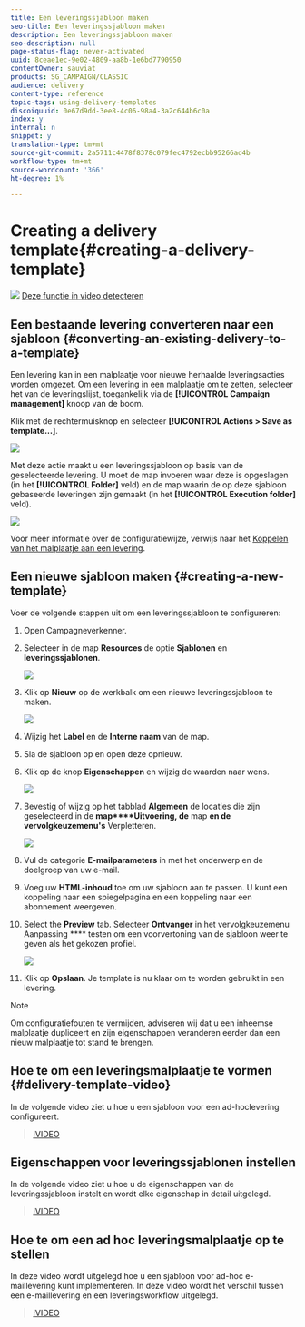```yaml
---
title: Een leveringssjabloon maken
seo-title: Een leveringssjabloon maken
description: Een leveringssjabloon maken
seo-description: null
page-status-flag: never-activated
uuid: 8ceae1ec-9e02-4809-aa8b-1e6bd7790950
contentOwner: sauviat
products: SG_CAMPAIGN/CLASSIC
audience: delivery
content-type: reference
topic-tags: using-delivery-templates
discoiquuid: 0e67d9dd-3ee8-4c06-98a4-3a2c644b6c0a
index: y
internal: n
snippet: y
translation-type: tm+mt
source-git-commit: 2a5711c4478f8378c079fec4792ecbb95266ad4b
workflow-type: tm+mt
source-wordcount: '366'
ht-degree: 1%

---
```



# Creating a delivery template{#creating-a-delivery-template}

![](assets/do-not-localize/how-to-video.png) [Deze functie in video detecteren](#delivery-template-video)

## Een bestaande levering converteren naar een sjabloon {#converting-an-existing-delivery-to-a-template}

Een levering kan in een malplaatje voor nieuwe herhaalde leveringsacties worden omgezet. Om een levering in een malplaatje om te zetten, selecteer het van de leveringslijst, toegankelijk via de **[!UICONTROL Campaign management]** knoop van de boom.

Klik met de rechtermuisknop en selecteer **[!UICONTROL Actions > Save as template...]**.

![](assets/s_ncs_user_campaign_save_as_scenario.png)

Met deze actie maakt u een leveringssjabloon op basis van de geselecteerde levering. U moet de map invoeren waar deze is opgeslagen (in het **[!UICONTROL Folder]** veld) en de map waarin de op deze sjabloon gebaseerde leveringen zijn gemaakt (in het **[!UICONTROL Execution folder]** veld).

![](assets/s_ncs_user_campaign_save_as_scenario_a.png)

Voor meer informatie over de configuratiewijze, verwijs naar het [Koppelen van het malplaatje aan een levering](../../delivery/using/creating-a-delivery-from-a-template.md#linking-the-template-to-a-delivery).

## Een nieuwe sjabloon maken {#creating-a-new-template}

Voer de volgende stappen uit om een leveringssjabloon te configureren:

1. Open Campagneverkenner.
1. Selecteer in de map **Resources** de optie **Sjablonen** en **leveringssjablonen**.

   ![](assets/delivery_template_1.png)

1. Klik op **Nieuw** op de werkbalk om een nieuwe leveringssjabloon te maken.

   ![](assets/delivery_template_2.png)

1. Wijzig het **Label** en de **Interne naam** van de map.
1. Sla de sjabloon op en open deze opnieuw.
1. Klik op de knop **Eigenschappen** en wijzig de waarden naar wens.

   ![](assets/delivery_template_3.png)

1. Bevestig of wijzig op het tabblad **Algemeen** de locaties die zijn geselecteerd in de **map****Uitvoering, de** map **en de vervolgkeuzemenu&#39;s** Verpletteren.

   ![](assets/delivery_template_4.png)

1. Vul de categorie **E-mailparameters** in met het onderwerp en de doelgroep van uw e-mail.
1. Voeg uw **HTML-inhoud** toe om uw sjabloon aan te passen. U kunt een koppeling naar een spiegelpagina en een koppeling naar een abonnement weergeven.
1. Select the **Preview** tab. Selecteer **Ontvanger** in het vervolgkeuzemenu Aanpassing **** testen om een voorvertoning van de sjabloon weer te geven als het gekozen profiel.

   ![](assets/delivery_template_5.png)

1. Klik op **Opslaan**. Je template is nu klaar om te worden gebruikt in een levering.

>[!NOTE]
>
>Om configuratiefouten te vermijden, adviseren wij dat u een inheemse malplaatje dupliceert en zijn eigenschappen veranderen eerder dan een nieuw malplaatje tot stand te brengen.

## Hoe te om een leveringsmalplaatje te vormen {#delivery-template-video}

In de volgende video ziet u hoe u een sjabloon voor een ad-hoclevering configureert.

>[!VIDEO](https://video.tv.adobe.com/v/24066?quality=12)

## Eigenschappen voor leveringssjablonen instellen

In de volgende video ziet u hoe u de eigenschappen van de leveringssjabloon instelt en wordt elke eigenschap in detail uitgelegd.

>[!VIDEO](https://video.tv.adobe.com/v/24067?quality=12)

## Hoe te om een ad hoc leveringsmalplaatje op te stellen

In deze video wordt uitgelegd hoe u een sjabloon voor ad-hoc e-maillevering kunt implementeren. In deze video wordt het verschil tussen een e-maillevering en een leveringsworkflow uitgelegd.

>[!VIDEO](https://video.tv.adobe.com/v/24065?quality=12)

